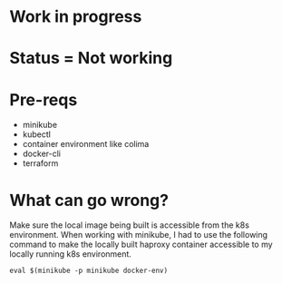 # Work in progress

# Status = Not working



# Pre-reqs

* minikube
* kubectl
* container environment like colima
* docker-cli
* terraform

# What can go wrong?
Make sure the local image being built is accessible from the k8s environment. When working with minikube, I had to use the following command to make the locally built haproxy container accessible to my locally running k8s environment.

`eval $(minikube -p minikube docker-env)`



